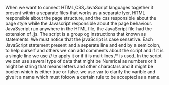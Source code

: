 When we want to connect HTML,CSS,JavaScript languages together it present within a separate files that works as a separate lyer, HTML responsible about the page structure, and the css responsible about the page style while the Javascript responsible about the page behaviour. JavaSscript run anywhere in the HTML file, the JavaScript file had the extension of .js. The script is a group og instructions that known as statements. We must notice that the javaScript is case sensetive. Each JavaScript statement present and a seperate line and end by a semicolon, to help ourself and others we can add comments about the script and if it is a simgle line we use // to apply it or if it is multilines /* is used. In the script we can use several type of data that might be Numrical as numbers or it might be string that means letters and other charactars and it might be boolen which is either true or false. we use var to clarify the varible and give it a name which must foloow a certain rule to be accepted as a name.  